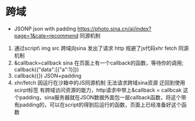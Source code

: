 # 跨域
  - JSONP json with padding
  https://photo.sina.cn/aj/index?page=1&cate=recommend
  同源机制

 1. 通过script\ img src 跨域向sina 发出了请求 http 
 规避了js代码xhr fetch 同源机制
 2. &callback=callback
    sina 在页面上有一个callback的函数，等待你的调用;
    callback({"data":[{"a":1}]})
 3. callback({}) JSON+padding
 4. xhr/fetch 因运行在沙箱中的JS同源机制 无法请求跨域sina资源
 迂回到使用scirpt标签 有跨域访问资源的能力，http请求中带上&callback = callbcak 这个padding，sina服务器就在JSON数据外面包一层callback函数，将这个带有padding的，可以在script的得到后运行的函数，页面上已经准备好这个函数 